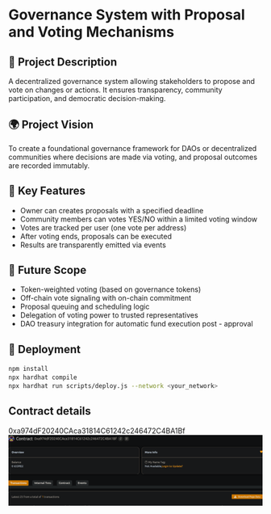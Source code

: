 # Governance System with Proposal and Voting Mechanisms     

## 🧠 Project Description               

A decentralized governance system allowing stakeholders to propose and vote on changes or actions. It ensures transparency, community participation, and democratic decision-making.

## 🌍 Project Vision    

To create a foundational governance framework for DAOs or decentralized communities where decisions are made via voting, and proposal outcomes are recorded immutably. 

## 🔑 Key Features                     

- Owner can creates proposals with a specified deadline 
- Community members can votes YES/NO within a limited voting window
- Votes are tracked per user (one vote per address)
- After voting ends, proposals can be executed
- Results are transparently emitted via events

## 🚀 Future Scope

- Token-weighted voting (based on governance tokens)
- Off-chain vote signaling with on-chain commitment
- Proposal queuing and scheduling logic
- Delegation of voting power to trusted representatives 
- DAO treasury integration for automatic fund execution post - approval 

## 📜 Deployment

```bash
npm install
npx hardhat compile
npx hardhat run scripts/deploy.js --network <your_network>
```

## Contract details
0xa974dF20240CAca31814C61242c246472C4BA1Bf![alt text](image.png)

